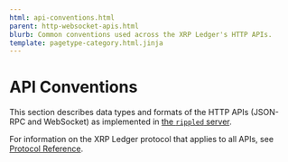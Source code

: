 ```yaml
---
html: api-conventions.html
parent: http-websocket-apis.html
blurb: Common conventions used across the XRP Ledger's HTTP APIs.
template: pagetype-category.html.jinja
---
```

# API Conventions

This section describes data types and formats of the HTTP APIs (JSON-RPC and WebSocket) as implemented in [the `rippled` server](xrpl-servers.html).

For information on the XRP Ledger protocol that applies to all APIs, see [Protocol Reference](protocol-reference.html).
